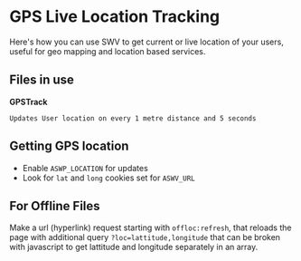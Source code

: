 # GPS Live Location Tracking

Here's how you can use SWV to get current or live location of your users, useful for geo mapping and location based services.

## Files in use

**GPSTrack**
```
Updates User location on every 1 metre distance and 5 seconds
```

## Getting GPS location
* Enable `ASWP_LOCATION` for updates
* Look for `lat` and `long` cookies set for `ASWV_URL`

## For Offline Files
Make a url (hyperlink) request starting with `offloc:refresh`, that reloads the page with additional query `?loc=lattitude,longitude` that can be broken with javascript to get lattitude and longitude separately in an array.
